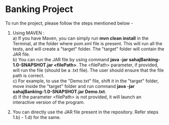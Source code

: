 # Banking Project

To run the project, please follow the steps mentioned below -

1. Using MAVEN : <br>
  a) If you have Maven, you can simply run **mvn clean install** in the Terminal, at the folder where pom.xml file is present. This will run all the tests, and will create a "target" folder. The "target" folder will contain the JAR file. <br>
  b) You can run the JAR file by using command **java -jar sahajBanking-1.0-SNAPSHOT.jar \<filePath\>**. The \<filePath\> parameter, if provided, will run the file (should be a .txt file). The user should ensure that the file path is correct.<br>
  c) For example, to use the "Demo.txt" file, shift it in the "target" folder, move inside the "target" folder and run command **java -jar sahajBanking-1.0-SNAPSHOT.jar Demo.txt**. <br>
  d) If the parameter \<filePath\> is not provided, it will launch an interactive version of the program. 
 
 2. You can directly use the JAR file present in the repository. Refer steps 1.b) - 1.d) for the same.
